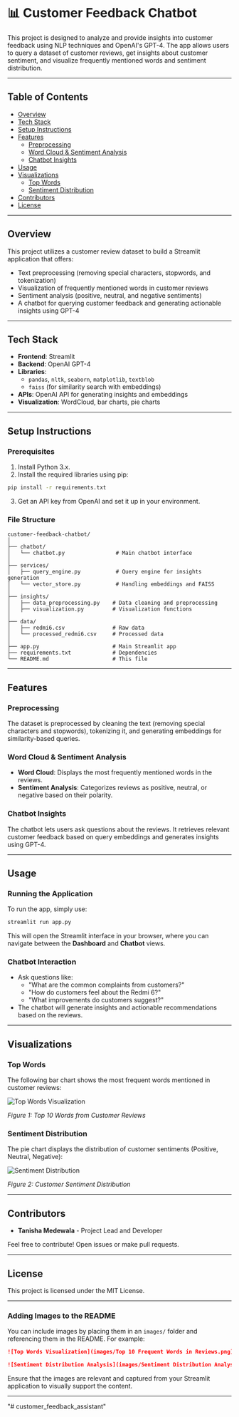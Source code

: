 
# 📊 Customer Feedback Chatbot

This project is designed to analyze and provide insights into customer feedback using NLP techniques and OpenAI's GPT-4. The app allows users to query a dataset of customer reviews, get insights about customer sentiment, and visualize frequently mentioned words and sentiment distribution.

---

## Table of Contents
- [Overview](#overview)
- [Tech Stack](#tech-stack)
- [Setup Instructions](#setup-instructions)
- [Features](#features)
  - [Preprocessing](#preprocessing)
  - [Word Cloud & Sentiment Analysis](#word-cloud--sentiment-analysis)
  - [Chatbot Insights](#chatbot-insights)
- [Usage](#usage)
- [Visualizations](#visualizations)
  - [Top Words](#top-words)
  - [Sentiment Distribution](#sentiment-distribution)
- [Contributors](#contributors)
- [License](#license)

---

## Overview

This project utilizes a customer review dataset to build a Streamlit application that offers:
- Text preprocessing (removing special characters, stopwords, and tokenization)
- Visualization of frequently mentioned words in customer reviews
- Sentiment analysis (positive, neutral, and negative sentiments)
- A chatbot for querying customer feedback and generating actionable insights using GPT-4

---

## Tech Stack

- **Frontend**: Streamlit
- **Backend**: OpenAI GPT-4
- **Libraries**: 
  - `pandas`, `nltk`, `seaborn`, `matplotlib`, `textblob`
  - `faiss` (for similarity search with embeddings)
- **APIs**: OpenAI API for generating insights and embeddings
- **Visualization**: WordCloud, bar charts, pie charts

---

## Setup Instructions

### Prerequisites

1. Install Python 3.x.
2. Install the required libraries using pip:

```bash
pip install -r requirements.txt
```

3. Get an API key from OpenAI and set it up in your environment.

### File Structure

```
customer-feedback-chatbot/
│
├── chatbot/
│   └── chatbot.py                # Main chatbot interface
│
├── services/
│   ├── query_engine.py           # Query engine for insights generation
│   └── vector_store.py           # Handling embeddings and FAISS
│
├── insights/
│   ├── data_preprocessing.py    # Data cleaning and preprocessing
│   ├── visualization.py         # Visualization functions
│
├── data/
│   ├── redmi6.csv               # Raw data
│   └── processed_redmi6.csv     # Processed data
│
├── app.py                       # Main Streamlit app
├── requirements.txt             # Dependencies
└── README.md                    # This file
```

---

## Features

### Preprocessing

The dataset is preprocessed by cleaning the text (removing special characters and stopwords), tokenizing it, and generating embeddings for similarity-based queries.

### Word Cloud & Sentiment Analysis

- **Word Cloud**: Displays the most frequently mentioned words in the reviews.
- **Sentiment Analysis**: Categorizes reviews as positive, neutral, or negative based on their polarity.

### Chatbot Insights

The chatbot lets users ask questions about the reviews. It retrieves relevant customer feedback based on query embeddings and generates insights using GPT-4.

---

## Usage

### Running the Application

To run the app, simply use:

```bash
streamlit run app.py
```

This will open the Streamlit interface in your browser, where you can navigate between the **Dashboard** and **Chatbot** views.

### Chatbot Interaction

- Ask questions like: 
  - "What are the common complaints from customers?"
  - "How do customers feel about the Redmi 6?"
  - "What improvements do customers suggest?"
- The chatbot will generate insights and actionable recommendations based on the reviews.

---

## Visualizations

### Top Words

The following bar chart shows the most frequent words mentioned in customer reviews:

![Top Words Visualization](images/top_words.png)

*Figure 1: Top 10 Words from Customer Reviews*

### Sentiment Distribution

The pie chart displays the distribution of customer sentiments (Positive, Neutral, Negative):

![Sentiment Distribution](images/sentiment_distribution.png)

*Figure 2: Customer Sentiment Distribution*

---

## Contributors

- **Tanisha Medewala** - Project Lead and Developer

Feel free to contribute! Open issues or make pull requests.

---

## License

This project is licensed under the MIT License.

---

### Adding Images to the README

You can include images by placing them in an `images/` folder and referencing them in the README. For example:

```markdown
![Top Words Visualization](images/Top 10 Frequent Words in Reviews.png)
```

```markdown
![Sentiment Distribution Analysis](images/Sentiment Distribution Analysis.png)
```


Ensure that the images are relevant and captured from your Streamlit application to visually support the content.

--- 
"# customer_feedback_assistant" 
